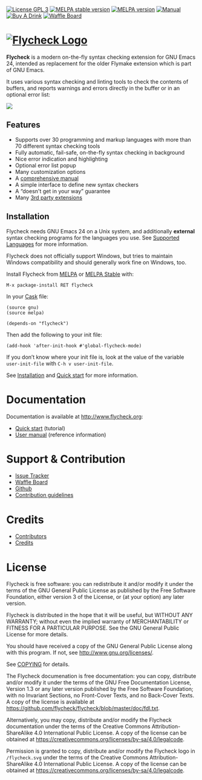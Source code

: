 [![License GPL 3](https://img.shields.io/badge/license-GPL_3-blue.svg)][COPYING]
[![MELPA stable version](http://stable.melpa.org/packages/flycheck-badge.svg)](http://stable.melpa.org/#/flycheck)
[![MELPA version](http://melpa.org/packages/flycheck-badge.svg)](http://melpa.org/#/flycheck)
[![Manual](https://img.shields.io/badge/manual-latest-green.svg)][manual]
[![Buy A Drink](https://img.shields.io/badge/Paypal-Buy%20a%20Drink-blue.svg)](https://www.paypal.com/cgi-bin/webscr?cmd=_s-xclick&hosted_button_id=BYNRV4RY2WG7L)
[![Waffle Board](https://img.shields.io/badge/Board-ready-75AED9.svg)](https://waffle.io/flycheck/flycheck)

# [![Flycheck Logo](https://raw.githubusercontent.com/flycheck/flycheck/master/doc/images/logo.png)](http://www.flycheck.org)

**Flycheck** is a modern on-the-fly syntax checking extension for GNU Emacs 24,
intended as replacement for the older Flymake extension which is part of GNU
Emacs.

It uses various syntax checking and linting tools to check the contents of
buffers, and reports warnings and errors directly in the buffer or in an
optional error list:

![](https://raw.githubusercontent.com/flycheck/flycheck/master/doc/images/flycheck-annotated.png)

[COPYING]: https://github.com/flycheck/flycheck/blob/master/COPYING
[manual]: http://www.flycheck.org/manual/latest/index.html

Features
--------

- Supports over 30 programming and markup languages with more than 70 different
  syntax checking tools
- Fully automatic, fail-safe, on-the-fly syntax checking in background
- Nice error indication and highlighting
- Optional error list popup
- Many customization options
- A [comprehensive manual][manual]
- A simple interface to define new syntax checkers
- A “doesn't get in your way” guarantee
- Many [3rd party extensions](http://flycheck.org/extensions.html)

Installation
------------

Flycheck needs GNU Emacs 24 on a Unix system, and additionally **external**
syntax checking programs for the languages you use.  See [Supported Languages][]
for more information.

Flycheck does not officially support Windows, but tries to maintain Windows
compatibility and should generally work fine on Windows, too.

Install Flycheck from [MELPA](http://melpa.org) or
[MELPA Stable](http://stable.melpa.org) with:

    M-x package-install RET flycheck

In your [Cask](https://github.com/cask/cask) file:

    (source gnu)
    (source melpa)

    (depends-on "flycheck")

Then add the following to your init file:

    (add-hook 'after-init-hook #'global-flycheck-mode)

If you don’t know where your init file is, look at the value of the variable
`user-init-file` with `C-h v user-init-file`.

See [Installation][] and [Quick start][] for more information.

[Supported Languages]: http://www.flycheck.org/manual/latest/Supported-languages.html#Supported-languages
[Installation]: http://www.flycheck.org/manual/latest/Installation.html#Installation
[Quick start]: http://www.flycheck.org/manual/latest/Quickstart.html#Quickstart

Documentation
=============

Documentation is available at http://www.flycheck.org:

- [Quick start][] (tutorial)
- [User manual](http://www.flycheck.org/manual/latest/Usage.html#Usage)
  (reference information)

Support & Contribution
======================

- [Issue Tracker](https://github.com/flycheck/flycheck/issues)
- [Waffle Board](http://waffle.io/flycheck/flycheck)
- [Github](https://github.com/flycheck/flycheck)
- [Contribution guidelines](https://github.com/flycheck/flycheck/blob/master/CONTRIBUTING.md)

Credits
=======

- [Contributors](https://github.com/flycheck/flycheck/graphs/contributors)
- [Credits](https://github.com/flycheck/flycheck/blob/master/CREDITS.md)

License
=======

Flycheck is free software: you can redistribute it and/or modify it under the
terms of the GNU General Public License as published by the Free Software
Foundation, either version 3 of the License, or (at your option) any later
version.

Flycheck is distributed in the hope that it will be useful, but WITHOUT ANY
WARRANTY; without even the implied warranty of MERCHANTABILITY or FITNESS FOR A
PARTICULAR PURPOSE.  See the GNU General Public License for more details.

You should have received a copy of the GNU General Public License along with
this program.  If not, see <http://www.gnu.org/licenses/>.

See [COPYING][] for details.

The Flycheck documenation is free documentation: you can copy, distribute and/or
modify it under the terms of the GNU Free Documentation License, Version 1.3 or
any later version published by the Free Software Foundation; with no Invariant
Sections, no Front-Cover Texts, and no Back-Cover Texts.  A copy of the license
is available at <https://github.com/flycheck/flycheck/blob/master/doc/fdl.txt>.

Alternatively, you may copy, distribute and/or modify the Flycheck documentation
under the terms of the Creative Commons Attribution-ShareAlike 4.0 International
Public License.  A copy of the license can be obtained at
<https://creativecommons.org/licenses/by-sa/4.0/legalcode>.

Permission is granted to copy, distribute and/or modify the Flycheck logo in
`/flycheck.svg` under the terms of the Creative Commons Attribution-ShareAlike
4.0 International Public License.  A copy of the license can be obtained at
<https://creativecommons.org/licenses/by-sa/4.0/legalcode>.
